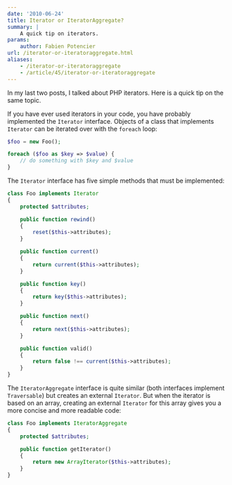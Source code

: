 ```yaml
---
date: '2010-06-24'
title: Iterator or IteratorAggregate?
summary: |
    A quick tip on iterators.
params:
    author: Fabien Potencier
url: /iterator-or-iteratoraggregate.html
aliases:
    - /iterator-or-iteratoraggregate
    - /article/45/iterator-or-iteratoraggregate
---
```


In my last two posts, I talked about PHP iterators. Here is a quick tip on the
same topic.

If you have ever used iterators in your code, you have probably implemented
the `Iterator` interface. Objects of a class that implements `Iterator` can be
iterated over with the `foreach` loop:


```php
$foo = new Foo();

foreach ($foo as $key => $value) {
    // do something with $key and $value
}

```

The `Iterator` interface has five simple methods that must be implemented:


```php
class Foo implements Iterator
{
    protected $attributes;

    public function rewind()
    {
        reset($this->attributes);
    }

    public function current()
    {
        return current($this->attributes);
    }

    public function key()
    {
        return key($this->attributes);
    }

    public function next()
    {
        return next($this->attributes);
    }

    public function valid()
    {
        return false !== current($this->attributes);
    }
}

```

The `IteratorAggregate` interface is quite similar (both interfaces implement
`Traversable`) but creates an external `Iterator`. But when the iterator is based 
on an array, creating an external `Iterator` for this array gives you a more concise
and more readable code:


```php
class Foo implements IteratorAggregate
{
    protected $attributes;

    public function getIterator()
    {
        return new ArrayIterator($this->attributes);
    }
}

```



